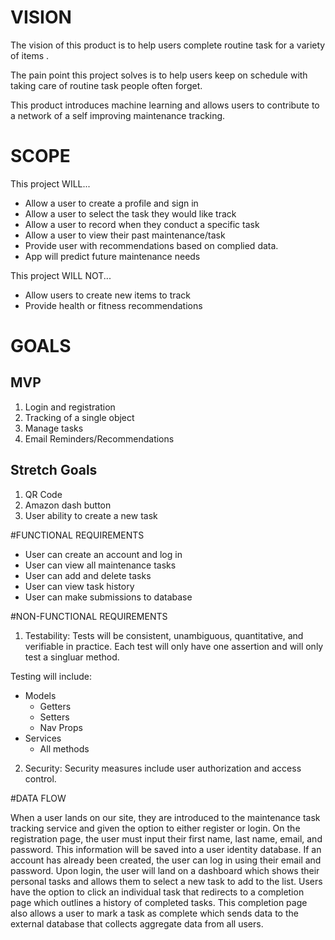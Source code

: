 # VISION

The vision of this product is to help users complete routine task for a variety of items . 

The pain point this project solves is to help users keep on schedule with taking care of routine task people often forget.

This product introduces machine learning and allows users to contribute to a network of a self improving maintenance tracking.

# SCOPE

This project WILL...

* Allow a user to create a profile and sign in  
* Allow a user to select the task they would like track
* Allow a user to record when they conduct a specific task
* Allow a user to view their past maintenance/task 
* Provide user with recommendations based on complied data.
* App will predict future maintenance needs

This project WILL NOT...

* Allow users to create new items to track
* Provide health or fitness recommendations 

# GOALS
## MVP 

1. Login and registration
2. Tracking of a single object
3. Manage tasks
4. Email Reminders/Recommendations

## Stretch Goals

1. QR Code
2. Amazon dash button
3. User ability to create a new task

#FUNCTIONAL REQUIREMENTS

* User can create an account and log in 
* User can view all maintenance tasks
* User can add and delete tasks
* User can view task history
* User can make submissions to database

#NON-FUNCTIONAL REQUIREMENTS

1. Testability: Tests will be consistent, unambiguous, quantitative, and verifiable in practice. Each test will only have one assertion and will only test a singluar method.

Testing will include:
- Models 
    - Getters
    - Setters
    - Nav Props
- Services
    - All methods

2. Security: Security measures include user authorization and access control.

#DATA FLOW

When a user lands on our site, they are introduced to the maintenance task tracking service and given the option to either register or login.  On the registration page, the user must input their first name, last name, email, and password.  This information will be saved into a user identity database.  If an account has already been created, the user can log in using their email and password.  Upon login, the user will land on a dashboard which shows their personal tasks and allows them to select a new task to add to the list.  Users have the option to click an individual task that redirects to a completion page which outlines a history of completed tasks.  This completion page also allows a user to mark a task as complete which sends data to the external database that collects aggregate data from all users.  






